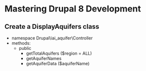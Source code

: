 # Mastering Drupal 8 Development


## Create a DisplayAquifers class
- namespace Drupal\iai_aquifer\Controller
- methods:
	- public
		- getTotalAquifers ($region = ALL)
		- getAquiferNames
		- getAquiferData  ($aquiferName)
